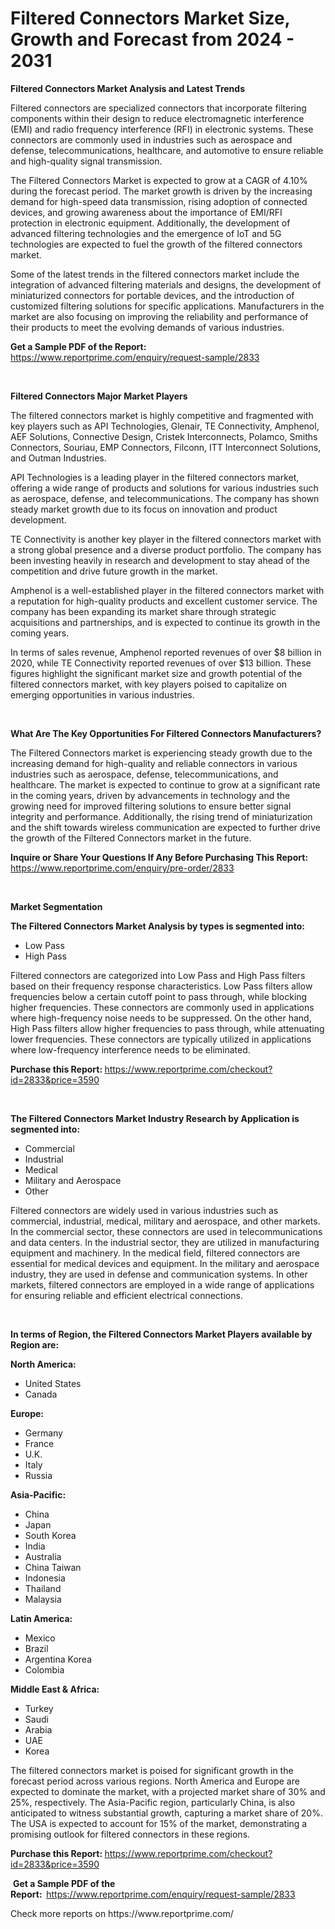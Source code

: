 <p><h1>Filtered Connectors Market Size, Growth and Forecast from 2024 - 2031</h1></p><p><strong>Filtered Connectors Market Analysis and Latest Trends</strong></p>
<p><p>Filtered connectors are specialized connectors that incorporate filtering components within their design to reduce electromagnetic interference (EMI) and radio frequency interference (RFI) in electronic systems. These connectors are commonly used in industries such as aerospace and defense, telecommunications, healthcare, and automotive to ensure reliable and high-quality signal transmission.</p><p>The Filtered Connectors Market is expected to grow at a CAGR of 4.10% during the forecast period. The market growth is driven by the increasing demand for high-speed data transmission, rising adoption of connected devices, and growing awareness about the importance of EMI/RFI protection in electronic equipment. Additionally, the development of advanced filtering technologies and the emergence of IoT and 5G technologies are expected to fuel the growth of the filtered connectors market.</p><p>Some of the latest trends in the filtered connectors market include the integration of advanced filtering materials and designs, the development of miniaturized connectors for portable devices, and the introduction of customized filtering solutions for specific applications. Manufacturers in the market are also focusing on improving the reliability and performance of their products to meet the evolving demands of various industries.</p></p>
<p><strong>Get a Sample PDF of the Report:&nbsp;</strong> <a href="https://www.reportprime.com/enquiry/request-sample/2833">https://www.reportprime.com/enquiry/request-sample/2833</a></p>
<p>&nbsp;</p>
<p><strong>Filtered Connectors Major Market Players</strong></p>
<p><p>The filtered connectors market is highly competitive and fragmented with key players such as API Technologies, Glenair, TE Connectivity, Amphenol, AEF Solutions, Connective Design, Cristek Interconnects, Polamco, Smiths Connectors, Souriau, EMP Connectors, Filconn, ITT Interconnect Solutions, and Outman Industries.</p><p>API Technologies is a leading player in the filtered connectors market, offering a wide range of products and solutions for various industries such as aerospace, defense, and telecommunications. The company has shown steady market growth due to its focus on innovation and product development.</p><p>TE Connectivity is another key player in the filtered connectors market with a strong global presence and a diverse product portfolio. The company has been investing heavily in research and development to stay ahead of the competition and drive future growth in the market.</p><p>Amphenol is a well-established player in the filtered connectors market with a reputation for high-quality products and excellent customer service. The company has been expanding its market share through strategic acquisitions and partnerships, and is expected to continue its growth in the coming years.</p><p>In terms of sales revenue, Amphenol reported revenues of over $8 billion in 2020, while TE Connectivity reported revenues of over $13 billion. These figures highlight the significant market size and growth potential of the filtered connectors market, with key players poised to capitalize on emerging opportunities in various industries.</p></p>
<p>&nbsp;</p>
<p><strong>What Are The Key Opportunities For Filtered Connectors Manufacturers?</strong></p>
<p><p>The Filtered Connectors market is experiencing steady growth due to the increasing demand for high-quality and reliable connectors in various industries such as aerospace, defense, telecommunications, and healthcare. The market is expected to continue to grow at a significant rate in the coming years, driven by advancements in technology and the growing need for improved filtering solutions to ensure better signal integrity and performance. Additionally, the rising trend of miniaturization and the shift towards wireless communication are expected to further drive the growth of the Filtered Connectors market in the future.</p></p>
<p><strong>Inquire or Share Your Questions If Any Before Purchasing This Report:</strong> <a href="https://www.reportprime.com/enquiry/pre-order/2833">https://www.reportprime.com/enquiry/pre-order/2833</a></p>
<p>&nbsp;</p>
<p><strong>Market Segmentation</strong></p>
<p><strong>The Filtered Connectors Market Analysis by types is segmented into:</strong></p>
<p><ul><li>Low Pass</li><li>High Pass</li></ul></p>
<p><p>Filtered connectors are categorized into Low Pass and High Pass filters based on their frequency response characteristics. Low Pass filters allow frequencies below a certain cutoff point to pass through, while blocking higher frequencies. These connectors are commonly used in applications where high-frequency noise needs to be suppressed. On the other hand, High Pass filters allow higher frequencies to pass through, while attenuating lower frequencies. These connectors are typically utilized in applications where low-frequency interference needs to be eliminated.</p></p>
<p><strong>Purchase this Report:&nbsp;</strong><a href="https://www.reportprime.com/checkout?id=2833&price=3590">https://www.reportprime.com/checkout?id=2833&price=3590</a></p>
<p>&nbsp;</p>
<p><strong>The Filtered Connectors Market Industry Research by Application is segmented into:</strong></p>
<p><ul><li>Commercial</li><li>Industrial</li><li>Medical</li><li>Military and Aerospace</li><li>Other</li></ul></p>
<p><p>Filtered connectors are widely used in various industries such as commercial, industrial, medical, military and aerospace, and other markets. In the commercial sector, these connectors are used in telecommunications and data centers. In the industrial sector, they are utilized in manufacturing equipment and machinery. In the medical field, filtered connectors are essential for medical devices and equipment. In the military and aerospace industry, they are used in defense and communication systems. In other markets, filtered connectors are employed in a wide range of applications for ensuring reliable and efficient electrical connections.</p></p>
<p>&nbsp;</p>
<p><strong>In terms of Region, the Filtered Connectors Market Players available by Region are:</strong></p>
<p>
    <p> <strong> North America: </strong>
        <ul>
            <li>United States</li>
            <li>Canada</li>
        </ul>
        </p> 
    <p> <strong> Europe: </strong>
        <ul>
            <li>Germany</li>
            <li>France</li>
            <li>U.K.</li>
            <li>Italy</li>
            <li>Russia</li>
        </ul>
        </p> 
    <p> <strong> Asia-Pacific: </strong>
        <ul>
            <li>China</li>
            <li>Japan</li>
            <li>South Korea</li>
            <li>India</li>
            <li>Australia</li>
            <li>China Taiwan</li>
            <li>Indonesia</li>
            <li>Thailand</li>
            <li>Malaysia</li>
        </ul>
        </p> 
    <p> <strong> Latin America: </strong>
        <ul>
            <li>Mexico</li>
            <li>Brazil</li>
            <li>Argentina Korea</li>
            <li>Colombia</li>
        </ul>
        </p> 
    <p> <strong> Middle East & Africa: </strong>
        <ul>
            <li>Turkey</li>
            <li>Saudi</li>
            <li>Arabia</li>
            <li>UAE</li>
            <li>Korea</li>
        </ul>
    </p>
    </p>
<p><p>The filtered connectors market is poised for significant growth in the forecast period across various regions. North America and Europe are expected to dominate the market, with a projected market share of 30% and 25%, respectively. The Asia-Pacific region, particularly China, is also anticipated to witness substantial growth, capturing a market share of 20%. The USA is expected to account for 15% of the market, demonstrating a promising outlook for filtered connectors in these regions.</p></p>
<p><strong>Purchase this Report: </strong><a href="https://www.reportprime.com/checkout?id=2833&price=3590">https://www.reportprime.com/checkout?id=2833&price=3590</a></p>
<p>&nbsp;<strong>Get a Sample PDF of the Report:&nbsp;&nbsp;</strong><a href="https://www.reportprime.com/enquiry/request-sample/2833">https://www.reportprime.com/enquiry/request-sample/2833</a></p>
<p><strong></strong></p>
<p>Check more reports on https://www.reportprime.com/</p>